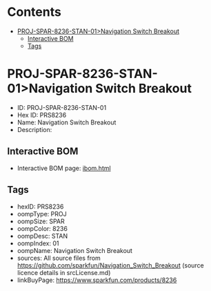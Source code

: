 



Contents
========

* [PROJ-SPAR-8236-STAN-01>Navigation Switch Breakout](#proj-spar-8236-stan-01navigation-switch-breakout)
	* [Interactive BOM](#interactive-bom)
	* [Tags](#tags)

# PROJ-SPAR-8236-STAN-01>Navigation Switch Breakout

- ID: PROJ-SPAR-8236-STAN-01
- Hex ID: PRS8236
- Name: Navigation Switch Breakout
- Description: 

## Interactive BOM

- Interactive BOM page: [ibom.html](kicad/bom/ibom.html)

## Tags

- hexID: PRS8236
- oompType: PROJ
- oompSize: SPAR
- oompColor: 8236
- oompDesc: STAN
- oompIndex: 01
- oompName: Navigation Switch Breakout
- sources: All source files from https://github.com/sparkfun/Navigation_Switch_Breakout (source licence details in srcLicense.md)
- linkBuyPage: https://www.sparkfun.com/products/8236
